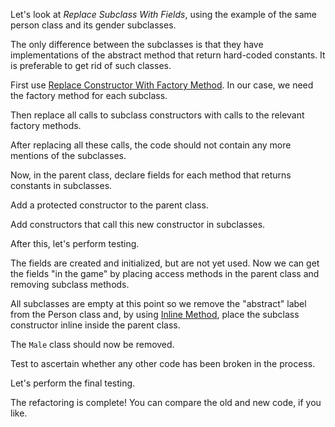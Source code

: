 Let's look at <i>Replace Subclass With Fields</i>, using the example of the same person class and its gender subclasses.

The only difference between the subclasses is that they have implementations of the abstract method that return hard-coded constants. It is preferable to get rid of such classes.

First use <a href="/replace-constructor-with-factory-method">Replace Constructor With Factory Method</a>. In our case, we need the factory method for each subclass.

Then replace all calls to subclass constructors with calls to the relevant factory methods.

After replacing all these calls, the code should not contain any more mentions of the subclasses.

Now, in the parent class, declare fields for each method that returns constants in subclasses.

Add a protected constructor to the parent class.

Add constructors that call this new constructor in subclasses.

After this, let's perform testing.

The fields are created and initialized, but are not yet used. Now we can get the fields "in the game" by placing access methods in the parent class and removing subclass methods.

All subclasses are empty at this point so we remove the "abstract" label from the Person class and, by using <a href="/inline-method">Inline Method</a>, place the subclass constructor inline inside the parent class.

The <code>Male</code> class should now be removed.

Test to ascertain whether any other code has been broken in the process.

Let's perform the final testing.

The refactoring is complete! You can compare the old and new code, if you like.